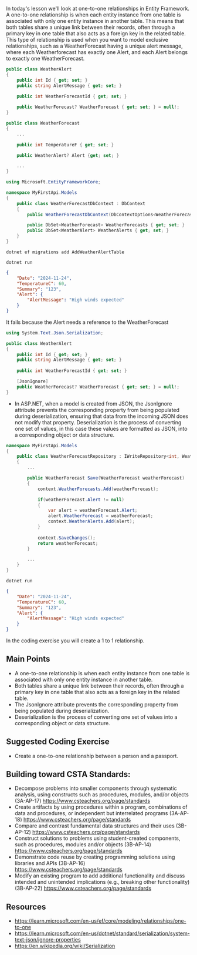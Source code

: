 In today's lesson we'll look at one-to-one relationships in Entity Framework.  A one-to-one relationship is when each entity instance from one table is associated with only one entity instance in another table. This means that both tables share a unique link between their records, often through a primary key in one table that also acts as a foreign key in the related table. This type of relationship is used when you want to model exclusive relationships, such as a WeatherForecast having a unique alert message, where each Weatherforecast has exactly one Alert, and each Alert belongs to exactly one WeatherForecast.

``` cs
public class WeatherAlert
{
    public int Id { get; set; }
    public string AlertMessage { get; set; }
    
    public int WeatherForecastId { get; set; }

    public WeatherForecast? WeatherForecast { get; set; } = null!;
}
```

``` cs
public class WeatherForecast
{
    ...

    public int TemperatureF { get; set; }

    public WeatherAlert? Alert {get; set; }

    ...
}
```

``` cs
using Microsoft.EntityFrameworkCore;

namespace MyFirstApi.Models
{
    public class WeatherForecastDbContext : DbContext
    {
        public WeatherForecastDbContext(DbContextOptions<WeatherForecastDbContext> options): base(options) { }

        public DbSet<WeatherForecast> WeatherForecasts { get; set; }
        public DbSet<WeatherAlert> WeatherAlerts { get; set; }
    }
}

```

`dotnet ef migrations add AddWeatherAlertTable`

`dotnet run`

``` json
{
    "Date": "2024-11-24", 
    "TemperatureC": 60, 
    "Summary": "123",
    "Alert": {
        "AlertMessage": "High winds expected"
    }
}
```

It fails because the Alert needs a reference to the WeatherForecast

``` cs
using System.Text.Json.Serialization;

public class WeatherAlert
{
    public int Id { get; set; }
    public string AlertMessage { get; set; }
    
    public int WeatherForecastId { get; set; }

    [JsonIgnore]
    public WeatherForecast? WeatherForecast { get; set; } = null!;
}
```

- In ASP.NET, when a model is created from JSON, the JsonIgnore attribute prevents the corresponding property from being populated during deserialization, ensuring that data from the incoming JSON does not modify that property. Deserialization is the process of converting one set of values, in this case these values are formatted as JSON, into a corresponding object or data structure.


``` cs
namespace MyFirstApi.Models
{
    public class WeatherForecastRepository : IWriteRepository<int, WeatherForecast>, IReadRepository<int, WeatherForecast>
    {
        ...

        public WeatherForecast Save(WeatherForecast weatherForecast)
        {
            context.WeatherForecasts.Add(weatherForecast);

            if(weatherForecast.Alert != null)
            {
                var alert = weatherForecast.Alert;
                alert.WeatherForecast = weatherForecast;
                context.WeatherAlerts.Add(alert);
            }
            
            context.SaveChanges();
            return weatherForecast;
        }

        ...
    }
}
```

`dotnet run`

``` json
{
    "Date": "2024-11-24", 
    "TemperatureC": 60, 
    "Summary": "123",
    "Alert": {
        "AlertMessage": "High winds expected"
    }
}
```

In the coding exercise you will create a 1 to 1 relationship.

## Main Points
- A one-to-one relationship is when each entity instance from one table is associated with only one entity instance in another table.
- Both tables share a unique link between their records, often through a primary key in one table that also acts as a foreign key in the related table.
- The JsonIgnore attribute prevents the corresponding property from being populated during deserialization.
- Deserialization is the process of converting one set of values into a corresponding object or data structure.

## Suggested Coding Exercise
- Create a one-to-one relationship between a person and a passport.

## Building toward CSTA Standards:
- Decompose problems into smaller components through systematic analysis, using constructs such as procedures, modules, and/or objects (3A-AP-17) https://www.csteachers.org/page/standards
- Create artifacts by using procedures within a program, combinations of data and procedures, or independent but interrelated programs (3A-AP-18) https://www.csteachers.org/page/standards
- Compare and contrast fundamental data structures and their uses (3B-AP-12) https://www.csteachers.org/page/standards
- Construct solutions to problems using student-created components, such as procedures, modules and/or objects (3B-AP-14) https://www.csteachers.org/page/standards
- Demonstrate code reuse by creating programming solutions using libraries and APIs (3B-AP-16) https://www.csteachers.org/page/standards
- Modify an existing program to add additional functionality and discuss intended and unintended implications (e.g., breaking other functionality) (3B-AP-22) https://www.csteachers.org/page/standards

## Resources
- https://learn.microsoft.com/en-us/ef/core/modeling/relationships/one-to-one
- https://learn.microsoft.com/en-us/dotnet/standard/serialization/system-text-json/ignore-properties
- https://en.wikipedia.org/wiki/Serialization
